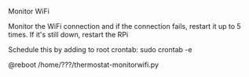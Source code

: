 Monitor WiFi

Monitor the WiFi connection and if the connection fails, restart it up to 5 times. If it's still down, restart the RPi

Schedule this by adding to root crontab: sudo crontab -e

@reboot /home/???/thermostat-monitorwifi.py

